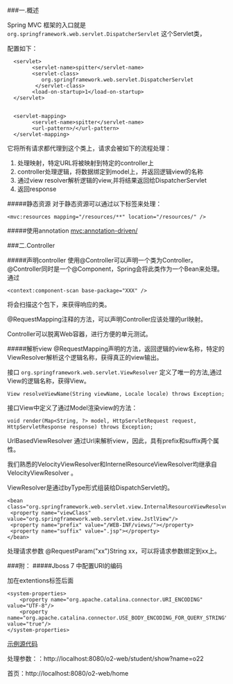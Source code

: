 ###一.概述

Spring MVC 框架的入口就是`org.springframework.web.servlet.DispatcherServlet` 这个Servlet类，

配置如下：

	  <servlet>
            <servlet-name>spitter</servlet-name>
            <servlet-class>
               org.springframework.web.servlet.DispatcherServlet
             </servlet-class>
            <load-on-startup>1</load-on-startup>
      </servlet>
      
      
      <servlet-mapping>
            <servlet-name>spitter</servlet-name>
            <url-pattern>/</url-pattern>
      </servlet-mapping>
      
      
它将所有请求都代理到这个类上，请求会被如下的流程处理：

1.	处理映射，特定URL将被映射到特定的controller上
2.	controller处理逻辑，将数据绑定到model上，并返回逻辑view的名称
3.	通过view resolver解析逻辑的view,并将结果返回给DispatcherServlet
4.	返回response

#####静态资源
对于静态资源可以通过以下标签来处理：

	<mvc:resources mapping="/resources/**" location="/resources/" />
	
#####使用annotation
	<mvc:annotation-driven/>
	
###二.Controller

#####声明controller
使用@Controller可以声明一个类为Controller。@Controller同时是一个@Component，Spring会将此类作为一个Bean来处理。通过

	<context:component-scan base-package="XXX" />
	
将会扫描这个包下，来获得响应的类。

@RequestMapping注释的方法，可以声明Controller应该处理的url映射。

Controller可以脱离Web容器，进行方便的单元测试。

#####解析view
@RequestMapping声明的方法，返回逻辑的view名称，特定的ViewResolver解析这个逻辑名称，获得真正的view输出。

接口 `org.springframework.web.servlet.ViewResolver` 定义了唯一的方法,通过View的逻辑名称，获得View。

	View resolveViewName(String viewName, Locale locale) throws Exception;
	
接口View中定义了通过Model渲染view的方法：

	void render(Map<String, ?> model, HttpServletRequest request, HttpServletResponse response) throws Exception;
	
UrlBasedViewResolver 通过Url来解析view，因此，具有prefix和suffix两个属性。

我们熟悉的VelocityViewResolver和InternelResourceViewResolver均继承自VelocityViewResolver 。


ViewResolver是通过byType形式组装给DispatchServlet的。


	<bean class="org.springframework.web.servlet.view.InternalResourceViewResolver">
     <property name="viewClass" value="org.springframework.web.servlet.view.JstlView"/>
     <property name="prefix" value="/WEB-INF/views/"></property>
     <property name="suffix" value=".jsp"></property>
 	</bean> 

处理请求参数
@RequestParam("xx")String xx，可以将请求参数绑定到xx上。



	
###附：
#####Jboss 7 中配置URI的编码

加在extentions标签后面
	
    <system-properties>
        <property name="org.apache.catalina.connector.URI_ENCODING" value="UTF-8"/>
        <property name="org.apache.catalina.connector.USE_BODY_ENCODING_FOR_QUERY_STRING" value="true"/>
    </system-properties>
[示例源代码](https://github.com/llohellohe/winstone/tree/master/code-src/o2-web)

处理参数：：http://localhost:8080/o2-web/student/show?name=o22

首页：http://localhost:8080/o2-web/home